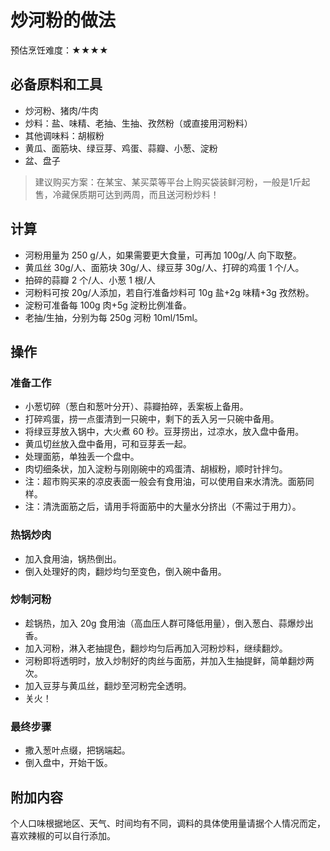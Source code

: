 # 炒河粉的做法

预估烹饪难度：★★★★

## 必备原料和工具

* 炒河粉、猪肉/牛肉
* 炒料：盐、味精、老抽、生抽、孜然粉（或直接用河粉料）
* 其他调味料：胡椒粉
* 黄瓜、面筋块、绿豆芽、鸡蛋、蒜瓣、小葱、淀粉
* 盆、盘子

> 建议购买方案：在某宝、某买菜等平台上购买袋装鲜河粉，一般是1斤起售，冷藏保质期可达到两周，而且送河粉炒料！

## 计算

* 河粉用量为 250 g/人，如果需要更大食量，可再加 100g/人 向下取整。
* 黄瓜丝 30g/人、面筋块 30g/人、绿豆芽 30g/人、打碎的鸡蛋 1 个/人。
* 拍碎的蒜瓣 2 个/人、小葱 1 根/人
* 河粉料可按 20g/人添加，若自行准备炒料可 10g 盐+2g 味精+3g 孜然粉。
* 淀粉可准备每 100g 肉+5g 淀粉比例准备。
* 老抽/生抽，分别为每 250g 河粉 10ml/15ml。

## 操作

### 准备工作

* 小葱切碎（葱白和葱叶分开）、蒜瓣拍碎，丢案板上备用。
* 打碎鸡蛋，捞一点蛋清到一只碗中，剩下的丢入另一只碗中备用。
* 将绿豆芽放入锅中，大火煮 60 秒。豆芽捞出，过凉水，放入盘中备用。
* 黄瓜切丝放入盘中备用，可和豆芽丢一起。
* 处理面筋，单独丢一个盘中。
* 肉切细条状，加入淀粉与刚刚碗中的鸡蛋清、胡椒粉，顺时针拌匀。
* 注：超市购买来的凉皮表面一般会有食用油，可以使用自来水清洗。面筋同样。
* 注：清洗面筋之后，请用手将面筋中的大量水分挤出（不需过于用力）。

### 热锅炒肉

* 加入食用油，锅热倒出。
* 倒入处理好的肉，翻炒均匀至变色，倒入碗中备用。

### 炒制河粉

* 趁锅热，加入 20g 食用油（高血压人群可降低用量），倒入葱白、蒜爆炒出香。
* 加入河粉，淋入老抽提色，翻炒均匀后再加入河粉炒料，继续翻炒。
* 河粉即将透明时，放入炒制好的肉丝与面筋，并加入生抽提鲜，简单翻炒两次。
* 加入豆芽与黄瓜丝，翻炒至河粉完全透明。
* 关火！

### 最终步骤

* 撒入葱叶点缀，把锅端起。
* 倒入盘中，开始干饭。

## 附加内容

个人口味根据地区、天气、时间均有不同，调料的具体使用量请据个人情况而定，喜欢辣椒的可以自行添加。